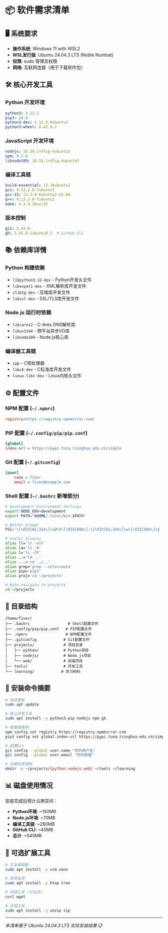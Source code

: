 # 📦 软件需求清单

## 🖥️ 系统要求
- **操作系统**: Windows 11 with WSL2
- **WSL发行版**: Ubuntu 24.04.3 LTS (Noble Numbat)
- **权限**: sudo 管理员权限
- **网络**: 互联网连接（用于下载软件包）

## 🛠️ 核心开发工具

### Python 开发环境
```yaml
python3: 3.12.3
pip3: 24.0
python3-dev: 3.12.3-0ubuntu2
python3-wheel: 0.42.0-2
```

### JavaScript 开发环境  
```yaml
nodejs: 18.19.1+dfsg-6ubuntu5
npm: 9.2.0
libnode109: 18.19.1+dfsg-6ubuntu5
```

### 编译工具链
```yaml
build-essential: 12.10ubuntu1
gcc: 4:13.2.0-7ubuntu1
gcc-13: 13.3.0-6ubuntu2~24.04
g++: 4:13.2.0-7ubuntu1
make: 4.3-4.1build2
```

### 版本控制
```yaml
git: 2.43.0
gh: 2.45.0-1ubuntu0.3  # GitHub CLI
```

## 📚 依赖库详情

### Python 构建依赖
- `libpython3.12-dev` - Python开发头文件
- `libexpat1-dev` - XML解析库开发文件
- `zlib1g-dev` - 压缩库开发文件
- `libssl-dev` - SSL/TLS库开发文件

### Node.js 运行时依赖
- `libcares2` - C-Ares DNS解析库
- `libuv1t64` - 跨平台异步I/O库  
- `libnode109` - Node.js核心库

### 编译器工具链
- `cpp` - C预处理器
- `libc6-dev` - C标准库开发文件
- `linux-libc-dev` - Linux内核头文件

## ⚙️ 配置文件

### NPM 配置 (`~/.npmrc`)
```ini
registry=https://registry.npmmirror.com/
```

### PIP 配置 (`~/.config/pip/pip.conf`)  
```ini
[global]
index-url = https://pypi.tuna.tsinghua.edu.cn/simple
```

### Git 配置 (`~/.gitconfig`)
```ini
[user]
    name = fiver
    email = fiver@example.com
```

### Shell 配置 (`~/.bashrc` 新增部分)
```bash
# Development Environment Settings
export NODE_ENV=development
export PATH="$HOME/.local/bin:$PATH"

# Better prompt  
PS1='\[\033[01;32m\]\u@\h\[\033[00m\]:\[\033[01;34m\]\w\[\033[00m\]\$ '

# Useful aliases
alias ll='ls -alF'
alias la='ls -A' 
alias l='ls -CF'
alias ..='cd ..'
alias ...='cd ../..'
alias grep='grep --color=auto'
alias pip='pip3'
alias proj='cd ~/projects'

# Auto navigate to projects
cd ~/projects
```

## 📁 目录结构
```
/home/fiver/
├── .bashrc                 # Shell配置文件
├── .config/pip/pip.conf   # PIP配置文件
├── .npmrc                 # NPM配置文件
├── .gitconfig            # Git配置文件
├── projects/             # 项目目录
│   ├── python/           # Python项目
│   ├── nodejs/           # Node.js项目
│   └── web/              # 前端项目
├── tools/                # 开发工具
└── learning/            # 学习材料
```

## 🚀 安装命令摘要

```bash
# 系统更新
sudo apt update

# 核心开发工具
sudo apt install -y python3-pip nodejs npm gh

# 配置镜像源
npm config set registry https://registry.npmmirror.com
pip3 config set global.index-url https://pypi.tuna.tsinghua.edu.cn/simple

# 配置Git
git config --global user.name "你的用户名"
git config --global user.email "你的邮箱"

# 创建目录结构  
mkdir -p ~/projects/{python,nodejs,web} ~/tools ~/learning
```

## 📊 磁盘使用情况

安装完成后预计占用空间：
- **Python环境**: ~150MB
- **Node.js环境**: ~70MB  
- **编译工具链**: ~280MB
- **GitHub CLI**: ~45MB
- **总计**: ~545MB

## 🔧 可选扩展工具

```bash
# 文本编辑器
sudo apt install -y vim nano

# 系统监控
sudo apt install -y htop tree

# 网络工具 (已包含)
curl wget

# 压缩工具
sudo apt install -y unzip zip
```

---

*本清单基于 Ubuntu 24.04.3 LTS 实际安装结果* 📋